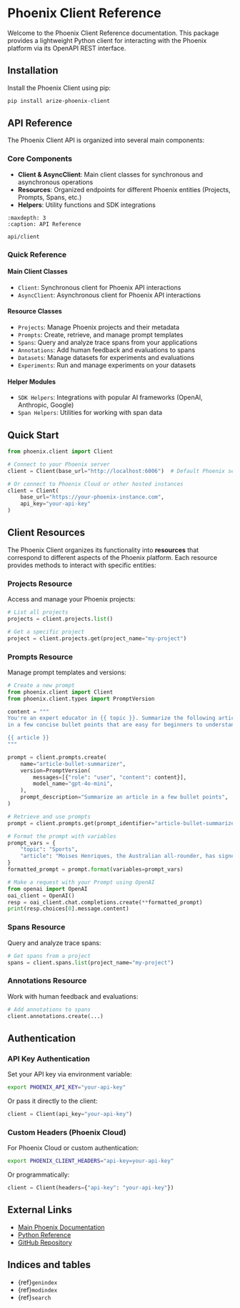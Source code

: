 # Phoenix Client Reference

Welcome to the Phoenix Client Reference documentation. This package provides a lightweight Python client for interacting with the Phoenix platform via its OpenAPI REST interface.

## Installation

Install the Phoenix Client using pip:

```bash
pip install arize-phoenix-client
```

## API Reference

The Phoenix Client API is organized into several main components:

### Core Components
- **Client & AsyncClient**: Main client classes for synchronous and asynchronous operations
- **Resources**: Organized endpoints for different Phoenix entities (Projects, Prompts, Spans, etc.)
- **Helpers**: Utility functions and SDK integrations

```{toctree}
:maxdepth: 3
:caption: API Reference

api/client
```

### Quick Reference

#### Main Client Classes
- `Client`: Synchronous client for Phoenix API interactions
- `AsyncClient`: Asynchronous client for Phoenix API interactions

#### Resource Classes
- `Projects`: Manage Phoenix projects and their metadata
- `Prompts`: Create, retrieve, and manage prompt templates
- `Spans`: Query and analyze trace spans from your applications
- `Annotations`: Add human feedback and evaluations to spans
- `Datasets`: Manage datasets for experiments and evaluations
- `Experiments`: Run and manage experiments on your datasets

#### Helper Modules
- `SDK Helpers`: Integrations with popular AI frameworks (OpenAI, Anthropic, Google)
- `Span Helpers`: Utilities for working with span data

## Quick Start

```python
from phoenix.client import Client

# Connect to your Phoenix server
client = Client(base_url="http://localhost:6006")  # Default Phoenix server URL

# Or connect to Phoenix Cloud or other hosted instances
client = Client(
    base_url="https://your-phoenix-instance.com",
    api_key="your-api-key"
)
```

## Client Resources

The Phoenix Client organizes its functionality into **resources** that correspond to different aspects of the Phoenix platform. Each resource provides methods to interact with specific entities:

### Projects Resource
Access and manage your Phoenix projects:
```python
# List all projects
projects = client.projects.list()

# Get a specific project
project = client.projects.get(project_name="my-project")
```

### Prompts Resource
Manage prompt templates and versions:
```python
# Create a new prompt
from phoenix.client import Client
from phoenix.client.types import PromptVersion

content = """
You're an expert educator in {{ topic }}. Summarize the following article
in a few concise bullet points that are easy for beginners to understand.

{{ article }}
"""

prompt = client.prompts.create(
    name="article-bullet-summarizer",
    version=PromptVersion(
        messages=[{"role": "user", "content": content}],
        model_name="gpt-4o-mini",
    ),
    prompt_description="Summarize an article in a few bullet points",
)

# Retrieve and use prompts
prompt = client.prompts.get(prompt_identifier="article-bullet-summarizer")

# Format the prompt with variables
prompt_vars = {
    "topic": "Sports",
    "article": "Moises Henriques, the Australian all-rounder, has signed to play for Surrey in this summer's NatWest T20 Blast. He will join after the IPL and is expected to strengthen the squad throughout the campaign."
}
formatted_prompt = prompt.format(variables=prompt_vars)

# Make a request with your Prompt using OpenAI
from openai import OpenAI
oai_client = OpenAI()
resp = oai_client.chat.completions.create(**formatted_prompt)
print(resp.choices[0].message.content)
```

### Spans Resource
Query and analyze trace spans:
```python
# Get spans from a project
spans = client.spans.list(project_name="my-project")
```

### Annotations Resource
Work with human feedback and evaluations:
```python
# Add annotations to spans
client.annotations.create(...)
```

## Authentication

### API Key Authentication
Set your API key via environment variable:
```bash
export PHOENIX_API_KEY="your-api-key"
```

Or pass it directly to the client:
```python
client = Client(api_key="your-api-key")
```

### Custom Headers (Phoenix Cloud)
For Phoenix Cloud or custom authentication:
```bash
export PHOENIX_CLIENT_HEADERS="api-key=your-api-key"
```

Or programmatically:
```python
client = Client(headers={"api-key": "your-api-key"})
```

## External Links

- [Main Phoenix Documentation](https://arize.com/docs/phoenix)
- [Python Reference](https://arize-phoenix.readthedocs.io/)
- [GitHub Repository](https://github.com/Arize-ai/phoenix)

## Indices and tables

- {ref}`genindex`
- {ref}`modindex`
- {ref}`search` 